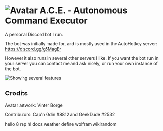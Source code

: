 # ![Avatar](https://i.imgur.com/Sv7L0a1.png) A.C.E. - Autonomous Command Executor

A personal Discord bot I run.

The bot was initially made for, and is mostly used in the AutoHotkey server:
https://discord.gg/g5MagEr

However it also runs in several other servers I like. If you want the bot run in your server you can contact me and ask nicely, or run your own instance of the bot.

![Showing several features](https://i.imgur.com/Iu04Jro.gif)

## Credits

Avatar artwork: Vinter Borge

Contributors: Cap'n Odin #8812 and GeekDude #2532


hello
8
rep
hl
docs
weather
define
wolfram
wikirandom